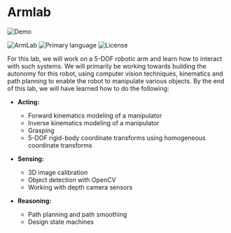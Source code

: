 # Armlab

![Demo](assets/1.gif)

![ArmLab](https://img.shields.io/badge/ArmLab-autoStacking-orange)
![Primary language](https://img.shields.io/badge/Python-100.0%25-red)
![License](https://img.shields.io/badge/license-MIT-green)


For this lab, we will work on a 5-DOF robotic arm and learn how to interact with such systems. We will primarily be working towards building the autonomy for this robot, using computer vision techniques, kinematics and path planning to enable the robot to manipulate various objects. By the end of this lab, we will have learned how to do the following:

- **Acting:**
  - Forward kinematics modeling of a manipulator
  - Inverse kinematics modeling of a manipulator
  - Grasping
  - 5-DOF rigid-body coordinate transforms using homogeneous coordinate transforms

- **Sensing:**
  - 3D image calibration
  - Object detection with OpenCV
  - Working with depth camera sensors

- **Reasoning:**
  - Path planning and path smoothing
  - Design state machines


